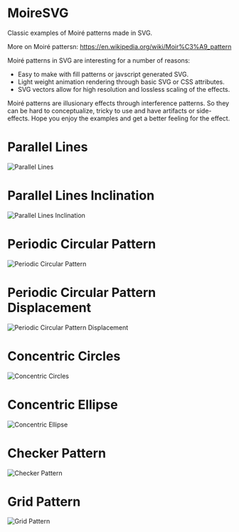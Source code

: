 # MoireSVG

Classic examples of Moiré patterns made in SVG.

More on Moiré pattersn: <https://en.wikipedia.org/wiki/Moir%C3%A9_pattern>

Moiré patterns in SVG are interesting for a number of reasons:
 * Easy to make with fill patterns or javscript generated SVG.
 * Light weight animation rendering through basic SVG or CSS attributes.
 * SVG vectors allow for high resolution and lossless scaling of the effects.

Moiré patterns are illusionary effects through interference patterns. So they can be hard to conceptualize, tricky to use and have artifacts or side-effects. Hope you enjoy the examples and get a better feeling for the effect.

# Parallel Lines

![Parallel Lines](./parallel_line_moire.svg)

# Parallel Lines Inclination

![Parallel Lines Inclination](./parallel_line_moire_inclination.svg)

# Periodic Circular Pattern

![Periodic Circular Pattern](./periodic_circular_pattern.svg)

# Periodic Circular Pattern Displacement

![Periodic Circular Pattern Displacement](./periodic_circular_displaced_rotation.svg)

# Concentric Circles

![Concentric Circles](./overlapping_concentric_circles.svg)

# Concentric Ellipse

![Concentric Ellipse](./overlapping_concentric_ellipse.svg)

# Checker Pattern

![Checker Pattern](./checkers.svg)

# Grid Pattern

![Grid Pattern](./grids.svg)
